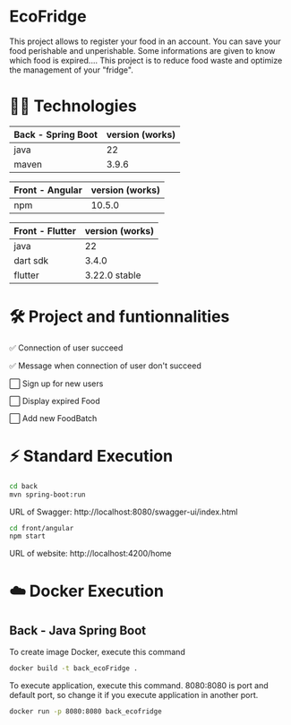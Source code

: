 # EcoFridge 

This project allows to register your food in an account. You can save your food perishable and unperishable. Some informations are given to know which food is expired.... 
This project is to reduce food waste and optimize the management of your "fridge".

# 👩‍💻 Technologies

| Back - Spring Boot | version (works) | 
| --- | --- |
| java | 22 |
| maven| 3.9.6 |

| Front - Angular | version (works) | 
| --- | --- |
| npm | 10.5.0 |

| Front - Flutter | version (works) | 
| --- | --- |
| java | 22 |
| dart sdk | 3.4.0 |
| flutter | 3.22.0 stable |

# 🛠 Project and funtionnalities

✅ Connection of user succeed

✅ Message when connection of user don't succeed

⬜ Sign up for new users

⬜ Display expired Food

⬜ Add new FoodBatch

# ⚡️ Standard Execution

```bash
cd back
mvn spring-boot:run
```

URL of Swagger: http://localhost:8080/swagger-ui/index.html

```bash
cd front/angular
npm start
```

URL of website: http://localhost:4200/home

# ☁️ Docker Execution

## Back - Java Spring Boot

To create image Docker, execute this command

```bash
docker build -t back_ecoFridge .  
```

To execute application, execute this command. 8080:8080 is port and default port, so change it if you execute application in another port.

```bash
docker run -p 8080:8080 back_ecofridge 
```